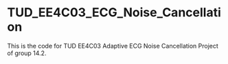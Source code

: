 # TUD_EE4C03_ECG_Noise_Cancellation
This is the code for TUD EE4C03 Adaptive ECG Noise Cancellation Project of group 14.2.

